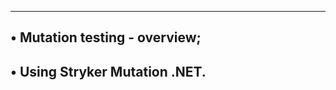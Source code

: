 ----------------------------------------------
• Mutation testing - overview;
---------------------------------------------
• Using Stryker Mutation .NET.
-----------------------------------------------
